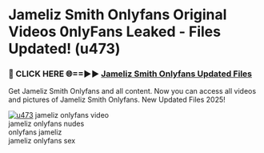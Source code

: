 # Jameliz Smith Onlyfans Original Videos 0nlyFans Leaked - Files Updated! (u473)

<h3>🔴 CLICK HERE 🌐==►► <a href="https://tinyurl.com/2wckxsce" rel="nofollow">Jameliz Smith Onlyfans Updated Files</a></h3>

Get Jameliz Smith Onlyfans and all content. Now you can access all videos and pictures of Jameliz Smith Onlyfans. New Updated Files 2025!

[![u473](https://i.imgur.com/AFduVYN.gif)](https://tinyurl.com/2wckxsce)
jameliz onlyfans video<br>
jameliz onlyfans nudes<br>
onlyfans jameliz<br>
jameliz onlyfans sex